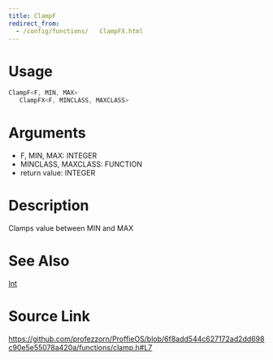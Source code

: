 ```yaml
---
title: ClampF
redirect_from:
  - /config/functions/   ClampFX.html
---
```


# Usage
```cpp
ClampF<F, MIN, MAX>
   ClampFX<F, MINCLASS, MAXCLASS>
```

# Arguments
 * F, MIN, MAX: INTEGER
 * MINCLASS, MAXCLASS: FUNCTION
 * return value: INTEGER

# Description
Clamps value between MIN and MAX

# See Also
[Int](/config/functions/Int.html)

# Source Link
https://github.com/profezzorn/ProffieOS/blob/6f8add544c627172ad2dd698c90e5e55078a420a/functions/clamp.h#L7
